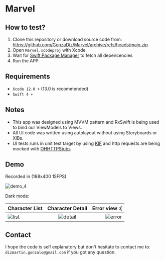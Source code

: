 # Marvel 

## How to test?

1. Clone this repository or download source code from: https://github.com/GonzaDiz/Marvel/archive/refs/heads/main.zip 
2. Open `Marvel.xcodeproj` with Xcode
3. Wait for [Swift Package Manager](https://swift.org/package-manager/) to fetch all depencencies
4. Run the APP

## Requirements 

- `Xcode 12.0 +` (13.0 is recommended)
- `Swift 4 +`

## Notes

- This app was designed using MVVM pattern and RxSwift is being used to bind our ViewModels to Views.
- All UI code was written using autolayout without using Storyboards or XIBs.
- UI tests runs in unit test target by using [KIF](https://github.com/kif-framework/KIF) and http requests are being mocked with [OHHTTPStubs](https://github.com/AliSoftware/OHHTTPStubs)

## Demo

Recorded in (188x400 15FPS)

![demo_4](https://user-images.githubusercontent.com/26527586/139590146-0f52fefb-af72-44b0-8572-eb8a173219ad.gif)

Dark mode:

| Character List       | Character Detail    | Error view :( |
| :------------- | :----------: | -----------: |
|  ![list](https://user-images.githubusercontent.com/26527586/139591113-71cfdb5b-8638-4a8f-b196-2d4302a2f314.png) | ![detail](https://user-images.githubusercontent.com/26527586/139591118-bf4009f5-9ec5-443b-9361-2f1154301052.png)| ![error](https://user-images.githubusercontent.com/26527586/139591120-4381c115-ec04-46b1-8174-00b8aa613c3d.png)|

## Contact

I hope the code is self explanatory but don't hesitate to contact me to: `dizmartin.gonzalo@gmail.com` if you got any question.
